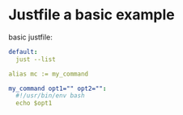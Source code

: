 # Justfile a basic example

basic justfile:

```yaml
default:
  just --list

alias mc := my_command

my_command opt1="" opt2="":
  #!/usr/bin/env bash
  echo $opt1

```


